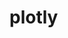 # plotly

<script type="text/javascript" src="gitbook/app.js"></script>
<script type="text/javascript" src="js/general.js"></script>